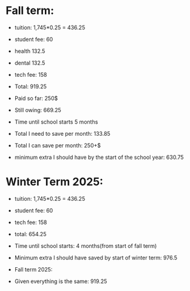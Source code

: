 # Fall term:

* tuition: 1,745*0.25 = 436.25
* student fee: 60

* health 132.5
* dental 132.5

* tech fee: 158

* Total: 919.25
* Paid so far: 250$
* Still owing: 669.25
* Time until school starts 5 months
* Total I need to save per month: 133.85
* Total I can save per month: 250+$
* minimum extra I should have by the start of the school year: 630.75
 
# Winter Term 2025: 

* tuition: 1,745*0.25 = 436.25
* student fee: 60
* tech fee: 158

* total: 654.25
* Time until school starts: 4 months(from start of fall term)
* Minimum extra I should have saved by start of winter term: 976.5


* Fall term 2025:

* Given everything is the same: 919.25
